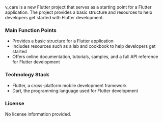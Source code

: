  v_care is a new Flutter project that serves as a starting point for a Flutter application. The project provides a basic structure and resources to help developers get started with Flutter development.

### Main Function Points
- Provides a basic structure for a Flutter application
- Includes resources such as a lab and cookbook to help developers get started
- Offers online documentation, tutorials, samples, and a full API reference for Flutter development

### Technology Stack
- Flutter, a cross-platform mobile development framework
- Dart, the programming language used for Flutter development

### License
No license information provided.
